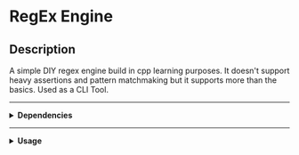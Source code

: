 # RegEx Engine 

## Description

A simple DIY regex engine build in cpp learning purposes.
It doesn't support heavy assertions and pattern matchmaking but it supports more than the basics.
Used as a CLI Tool.

---
 
<details>
<summary><strong>Dependencies</strong></summary>
<br>
- g++ (or gcc) v15.1.1 .
<br>
- [boost library](https://www.boost.org/doc/libs/latest/doc/html/program_options.html).
### Note:
> I used this cheat sheet as a reference : [cheat sheet](https://www.keycdn.com/support/regex-cheat-sheet).

</details>

---

<details>
<summary><strong>Usage</strong></summary>

> Compile it with:

```bash
$ make compile 
```

> Then run this to get the description:

```bash
$ regexen --help (or -h)
```
<br>
</details> 

